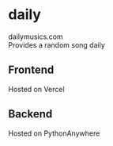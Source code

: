 # daily
dailymusics.com  
Provides a random song daily
## Frontend
Hosted on Vercel
## Backend
Hosted on PythonAnywhere
